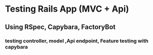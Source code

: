 # Testing Rails App (MVC + Api)

## Using RSpec, Capybara, FactoryBot

### testing controller, model ,Api endpoint, Feature testing with capybara
